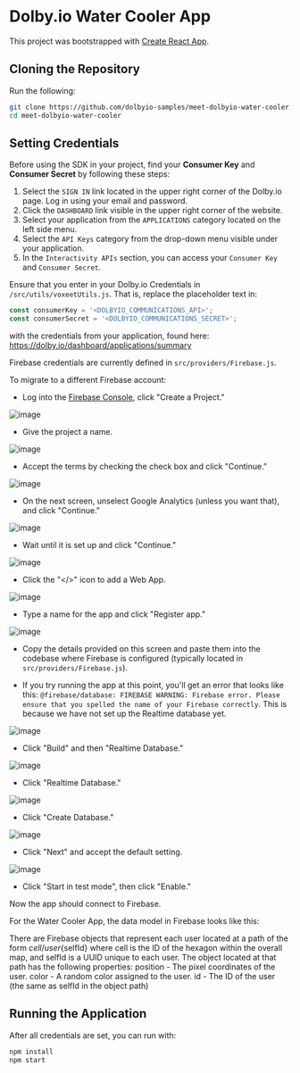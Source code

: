 # Dolby.io Water Cooler App

This project was bootstrapped with [Create React App](https://github.com/facebook/create-react-app).

## Cloning the Repository

Run the following:
```sh
git clone https://github.com/dolbyio-samples/meet-dolbyio-water-cooler.git
cd meet-dolbyio-water-cooler
```

## Setting Credentials

Before using the SDK in your project, find your **Consumer Key** and **Consumer Secret** by following these steps:

1. Select the `SIGN IN` link located in the upper right corner of the Dolby.io page. Log in using your email and password.
2. Click the `DASHBOARD` link visible in the upper right corner of the website.
3. Select your application from the `APPLICATIONS` category located on the left side menu.
4. Select the `API Keys` category from the drop-down menu visible under your application.
5. In the `Interactivity APIs` section, you can access your `Consumer Key` and `Consumer Secret`.

Ensure that you enter in your Dolby.io Credentials in `/src/utils/voxeetUtils.js`. That is, replace the placeholder text in:
```js
const consumerKey = '<DOLBYIO_COMMUNICATIONS_API>';
const consumerSecret = '<DOLBYIO_COMMUNICATIONS_SECRET>';
```
with the credentials from your application, found here: https://dolby.io/dashboard/applications/summary

Firebase credentials are currently defined in `src/providers/Firebase.js`.

To migrate to a different Firebase account:

* Log into the [Firebase Console](https://console.firebase.google.com/), click "Create a Project."

![image](https://user-images.githubusercontent.com/68416/130151392-85514273-54da-4cd2-aaab-5178a5e0764a.png)

* Give the project a name.

![image](https://user-images.githubusercontent.com/68416/130151479-67d51ecf-cf0a-4354-83e8-580deac3d49c.png)

* Accept the terms by checking the check box and click "Continue."

![image](https://user-images.githubusercontent.com/68416/130151530-225b2cd6-b4fb-45ed-a049-707a61aef471.png)

* On the next screen, unselect Google Analytics (unless you want that), and click "Continue."

![image](https://user-images.githubusercontent.com/68416/130151631-46855e28-e572-4c66-8038-daeba560f89c.png)

* Wait until it is set up and click "Continue."

![image](https://user-images.githubusercontent.com/68416/130154194-298e32f8-8f0c-44b2-8a6d-dcba10a0cd5e.png)

* Click the "</>" icon to add a Web App.

![image](https://user-images.githubusercontent.com/68416/130153939-17d727ab-1735-4a10-9083-57f4c7b85c3f.png)

* Type a name for the app and click "Register app."

![image](https://user-images.githubusercontent.com/68416/130154032-dd79ae95-5d05-415a-8643-1848b9a2c909.png)

* Copy the details provided on this screen and paste them into the codebase where Firebase is configured (typically located in `src/providers/Firebase.js`).

* If you try running the app at this point, you'll get an error that looks like this: `@firebase/database: FIREBASE WARNING: Firebase error. Please ensure that you spelled the name of your Firebase correctly`. This is because we have not set up the Realtime database yet.

![image](https://user-images.githubusercontent.com/68416/130500963-e14614f9-467f-40ab-ac15-0da32920670c.png)

* Click "Build" and then "Realtime Database."

![image](https://user-images.githubusercontent.com/68416/130501091-3c83249a-b550-4aaa-b42e-25604c7b69ae.png)

* Click "Realtime Database."

![image](https://user-images.githubusercontent.com/68416/130501245-080b22e0-a240-4bc2-b029-8cc5c14046fe.png)

* Click "Create Database."

![image](https://user-images.githubusercontent.com/68416/130501302-444d5f57-0550-44f7-bd71-d77c9b3e6e01.png)

 * Click "Next" and accept the default setting.

![image](https://user-images.githubusercontent.com/68416/130501463-e364e884-665e-4c9d-aae0-74e2a14b270f.png)

 * Click "Start in test mode", then click "Enable."

Now the app should connect to Firebase.

For the Water Cooler App, the data model in Firebase looks like this:

There are Firebase objects that represent each user located at a path of the form ${cell}/user${selfId} where
cell is the ID of the hexagon within the overall map, and
selfId is a UUID unique to each user.
The object located at that path has the following properties:
position - The pixel coordinates of the user.
color - A random color assigned to the user.
id - The ID of the user (the same as selfId in the object path)
  
## Running the Application

After all credentials are set, you can run with:
```js
npm install
npm start
```
